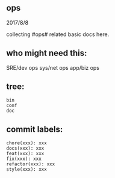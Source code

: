 ops
---
2017/8/8

collecting #ops# related basic docs here.




who might need this:
--------------------
SRE/dev ops
sys/net ops
app/biz ops




tree:
-----

    bin  
    conf  
    doc  




commit labels:
--------------

    chore(xxx): xxx
    docs(xxx): xxx
    feat(xxx): xxx
    fix(xxx): xxx
    refactor(xxx): xxx
    style(xxx): xxx

